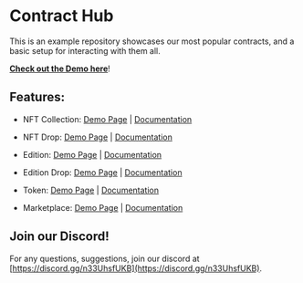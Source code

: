 # Contract Hub

This is an example repository showcases our most popular contracts, and a basic setup for interacting with them all.

**[Check out the Demo here](https://contract-hub.web3sdkio-template.com)**!

## Features:

- NFT Collection: [Demo Page](https://contract-hub.vercel.app/nft-collection) | [Documentation](https://docs.web3sdk.io/pre-built-contracts/nft-collection)

- NFT Drop: [Demo Page](https://contract-hub.vercel.app/nft-drop) | [Documentation](https://docs.web3sdk.io/pre-built-contracts/nft-drop)

- Edition: [Demo Page](https://contract-hub.vercel.app/edition) | [Documentation](https://docs.web3sdk.io/pre-built-contracts/edition)

- Edition Drop: [Demo Page](https://contract-hub.vercel.app/edition-drop) | [Documentation](https://docs.web3sdk.io/pre-built-contracts/edition-drop)

- Token: [Demo Page](https://contract-hub.vercel.app/token) | [Documentation](https://docs.web3sdk.io/pre-built-contracts/token)

- Marketplace: [Demo Page](https://contract-hub.vercel.app/marketplace) | [Documentation](https://docs.web3sdk.io/pre-built-contracts/marketplace)

## Join our Discord!

For any questions, suggestions, join our discord at [https://discord.gg/n33UhsfUKB](https://discord.gg/n33UhsfUKB).

